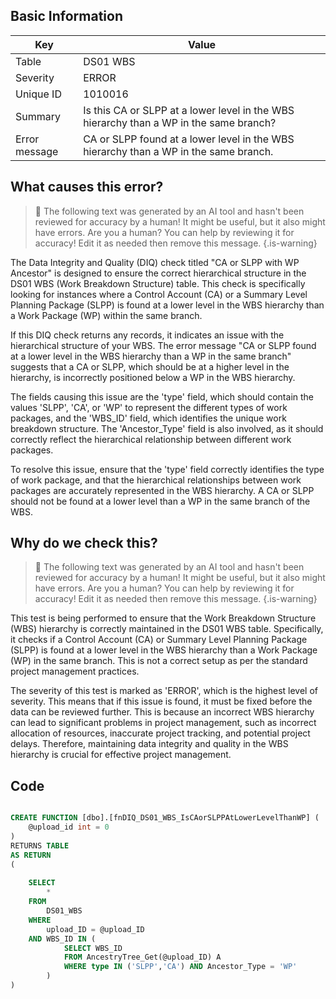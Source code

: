 ## Basic Information
| Key         | Value          |
|-------------|----------------|
| Table       | DS01 WBS |
| Severity    | ERROR |
| Unique ID   | 1010016   |
| Summary     | Is this CA or SLPP at a lower level in the WBS hierarchy than a WP in the same branch? |
| Error message | CA or SLPP found at a lower level in the WBS hierarchy than a WP in the same branch. |

## What causes this error?

> :robot: The following text was generated by an AI tool and hasn't been reviewed for accuracy by a human! It might be useful, but it also might have errors. Are you a human? You can help by reviewing it for accuracy! Edit it as needed then remove this message.
{.is-warning}

The Data Integrity and Quality (DIQ) check titled "CA or SLPP with WP Ancestor" is designed to ensure the correct hierarchical structure in the DS01 WBS (Work Breakdown Structure) table. This check is specifically looking for instances where a Control Account (CA) or a Summary Level Planning Package (SLPP) is found at a lower level in the WBS hierarchy than a Work Package (WP) within the same branch.

If this DIQ check returns any records, it indicates an issue with the hierarchical structure of your WBS. The error message "CA or SLPP found at a lower level in the WBS hierarchy than a WP in the same branch" suggests that a CA or SLPP, which should be at a higher level in the hierarchy, is incorrectly positioned below a WP in the WBS hierarchy.

The fields causing this issue are the 'type' field, which should contain the values 'SLPP', 'CA', or 'WP' to represent the different types of work packages, and the 'WBS_ID' field, which identifies the unique work breakdown structure. The 'Ancestor_Type' field is also involved, as it should correctly reflect the hierarchical relationship between different work packages.

To resolve this issue, ensure that the 'type' field correctly identifies the type of work package, and that the hierarchical relationships between work packages are accurately represented in the WBS hierarchy. A CA or SLPP should not be found at a lower level than a WP in the same branch of the WBS.
## Why do we check this?

> :robot: The following text was generated by an AI tool and hasn't been reviewed for accuracy by a human! It might be useful, but it also might have errors. Are you a human? You can help by reviewing it for accuracy! Edit it as needed then remove this message.
{.is-warning}

This test is being performed to ensure that the Work Breakdown Structure (WBS) hierarchy is correctly maintained in the DS01 WBS table. Specifically, it checks if a Control Account (CA) or Summary Level Planning Package (SLPP) is found at a lower level in the WBS hierarchy than a Work Package (WP) in the same branch. This is not a correct setup as per the standard project management practices.

The severity of this test is marked as 'ERROR', which is the highest level of severity. This means that if this issue is found, it must be fixed before the data can be reviewed further. This is because an incorrect WBS hierarchy can lead to significant problems in project management, such as incorrect allocation of resources, inaccurate project tracking, and potential project delays. Therefore, maintaining data integrity and quality in the WBS hierarchy is crucial for effective project management.
## Code

```sql

CREATE FUNCTION [dbo].[fnDIQ_DS01_WBS_IsCAorSLPPAtLowerLevelThanWP] (
	@upload_id int = 0
)
RETURNS TABLE
AS RETURN
(
	
	SELECT 
		* 
	FROM 
		DS01_WBS 
	WHERE 
		upload_ID = @upload_ID
	AND	WBS_ID IN (
			SELECT WBS_ID 
			FROM AncestryTree_Get(@upload_ID) A 
			WHERE type IN ('SLPP','CA') AND Ancestor_Type = 'WP'
		)
)
```
